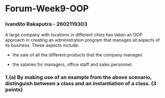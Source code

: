 # Forum-Week9-OOP

### Ivandito Rakaputra - 2602119303

A large company with locations in different cities has taken an OOP approach in creating an administration program that manages all aspects of its business. These aspects include:

- the sale of all the different products that the company manages

- the salaries for managers, office staff and sales personnel.

### 1.(a) By making use of an example from the above scenario, distinguish between a class and an instantiation of a class. (3 points)
